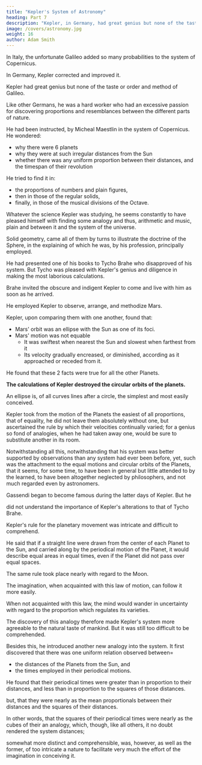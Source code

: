 ```yaml
---
title: "Kepler's System of Astronomy"
heading: Part 7
description: "Kepler, in Germany, had great genius but none of the taste or order and method of Galileo. Like other Germans, he had the most laborious industry together with an excessive passion for discovering proportions and resemblances between the different parts of nature"
image: /covers/astronomy.jpg
weight: 16
author: Adam Smith
---
```



In Italy, the unfortunate Galileo added so many probabilities to the system of Copernicus.

In Germany, Kepler corrected and improved it.

Kepler had great genius but none of the taste or order and method of Galileo.

Like other Germans, he was a hard worker who had an excessive passion for discovering proportions and resemblances between the different parts of nature.

He had been instructed, by Micheal Maestlin in the system of Copernicus. He wondered:
- why there were 6 planets
- why they were at such irregular distances from the Sun
- whether there was any uniform proportion between their distances, and the timespan of their revolution

He tried to find it in:
- the proportions of numbers and plain figures,
- then in those of the regular solids,
- finally, in those of the musical divisions of the Octave. 

Whatever the science Kepler was studying, he seems constantly to have pleased himself with finding some analogy and thus, arithmetic and music, plain and between it and the system of the universe. 

Solid geometry, came all of them by turns to illustrate the doctrine of the Sphere, in the explaining of which he was, by his profession, principally employed. 


He had presented one of his books to Tycho Brahe who disapproved of his system. But Tycho was pleased with Kepler's genius and diligence in making the most laborious calculations.

Brahe invited the obscure and indigent Kepler to come and live with him as soon as he arrived.

He employed Kepler to observe, arrange, and methodize Mars.
<!-- , in the  of which his disciples were at that time employed.  -->

Kepler, upon comparing them with one another, found that:
- Mars' orbit was an ellipse with the Sun as one of its foci. 
- Mars' motion was not equable
  - It was swiftest when nearest the Sun and slowest when farthest from it
  - Its velocity gradually encreased, or diminished, according as it approached or receded from it. 

He found that these 2 facts were true for all the other Planets.

<!--  -- their orbits were elliptical, and their motions were swiftest when nearest the Sun, and slowest when furthest from him. They showed the same things, too, of the
Sun, if supposed to revolve round the Earth; and consequently of the Earth, if supposed
76
to revolve round the Sun.
51
That the motions of all the heavenly bodies were perfectly circular, had been the
fundamental idea, upon which every astronomical hypothesis, except the irregular one
of the Stoics, had been built. --> 

<!-- A circle, as the degree of its curvature is every where the 

Since it was
same, is of all curve lines the simplest and the most easily conceived.
evident, therefore, that the heavenly bodies did not move in strait lines, the indolent
imagination found, that it could most easily attend to their motions if they were
supposed to revolve in perfect circles. It had, upon this account, determined that a
circular motion was the most perfect of all motions, and that none but the most perfect
motion could be worthy of such beautiful and divine objects; and it had upon this
account, so often, in vain, endeavoured to adjust to the appearances, so many different
78
systems, which all supposed them to revolve in this manner.
52
The equality of their motions was another fundamental idea, which, in the same
manner, and for the same reason, was supposed by all the founders of astronomical
systems. For an equal motion can be more easily attended to, than one that is
continually either accelerated or retarded. All inconstancy, therefore, was declared to be
unworthy those bodies which revolved in the celestial regions, and to be fit only for
inferior and sublunary things. --> 


**The calculations of Kepler destroyed the circular orbits of the planets.** 

<!-- and introduced into their real motions, such an inequality as no equalizing circle would
remedy. It was, however, to render their motions perfectly equable, without even the assistance of an equalizing circle, that Copernicus, as he himself assures us, had originally invented his system. Since the calculations of Kepler, therefore, overturned what Copernicus had principally in view in establishing his system, we cannot wonder
that they should at first seem rather to embarrass than improve it.

It is true, by these elliptical orbits and unequal motions, Kepler disengaged the system
from the embarrassment of those small Epicycles, which Copernicus, in order to connect
the seemingly accelerated and retarded movements of the Planets with their supposed
had been obliged to leave in it. For it is remarkable, that though
real equality,
Copernicus had delivered the orbits of the Planets from the enormous Epicycles of
Hipparchus, that though in this consisted the great superiority of his system above that
of the ancient astronomers, he was yet obliged, himself, to abandon, in some measure,
this advantage, and to make use of some small Epicycles, to join together those
seeming irregularities. His Epicycles indeed, like the irregularities for whose sake they
were introduced, were but small ones, and the imaginations of his first followers seem,
accordingly, either to have slurred them over altogether, or scarcely to have observed
them. Neither Galileo, nor Gassendi, the two most eloquent of his defenders, take any
notice of them. Nor does it seem to have been generally attended to, that there was any
such thing as Epicycles in the system of Copernicus, till Kepler, in order to vindicate his
own elliptical orbits, insisted, that even, according to Copernicus, the body of the Planet
was to be found but at two different places in the circumference of that circle which the
center of its Epicycle described.
 -->

An ellipse is, of all curves lines after a circle, the simplest and most easily conceived. 

Kepler took from the motion of the Planets the easiest of all proportions, that of equality, he did not leave them absolutely without one, but ascertained the rule by which their velocities continually varied; for a genius so fond of analogies, when he had taken away one, would be sure to substitute another in its room.

Notwithstanding all this, notwithstanding that his system was better supported by observations than any system had ever been before, yet, such was the attachment to the equal motions and circular orbits of the Planets, that it seems, for some time, to have been in general but little attended to by the learned, to have been altogether neglected by philosophers, and not much regarded even by astronomers.

Gassendi <!-- was not an astronomer but --> began to become famous during the latter days of Kepler. But he <!-- , and who
was himself no mean astronomer, seems indeed to have conceived a good deal of
esteem for his diligence and accuracy in accommodating the observations of Tycho
Brahe to the system of Copernicus. -->

did not understand the importance of Kepler's alterations to that of Tycho Brahe. 

<!-- which Kepler had made in that system, as is evident from his scarcely ever mentioning them in the whole course of his voluminous writings upon Astronomy. 

Descartes was the cotemporary and rival of Gassendi, seems to have paid no attention to them at all, but to have built his Theory of the Heavens without any regard to them. 

Even those astronomers, whom a serious attention had convinced of the justness of his corrections, were still so enamoured with the circular orbits and equal motions, that they endeavoured to compound his system
with those ancient, but natural prejudices. Thus, Ward

endeavoured to show that,

though the Planets moved in elliptical orbits, which had the Sun in one of their foci, and
though their velocities in the elliptical line were continually varying, yet, if a ray was
supposed to be extended from the center of any one of them to the other focus, and to
be carried along by the periodical motion of the Planet, it would make equal angles in
equal times, and consequently cut off equal portions of the circle of which that other
focus was the center. To one, therefore, placed in that focus, the motion of the Planet
would appear to be perfectly circular and perfectly equable, in the same manner as in
who censured this
the Equalizing Circles of Ptolemy and Hipparchus. Thus Bouillaud,
hypothesis of Ward, invented another of the same kind, infinitely more whimsical and
capricious. The Planets, according to that astronomer, always revolve in circles; for that
being the most perfect figure, it is impossible they should revolve in any other. No one
of them, however, continues to move in any one circle, but is perpetually passing from
one to another, through an infinite number of circles, in the course of each revolution;
for an ellipse, said he, is an oblique section of a cone, and in a cone, betwixt the two
85
of the ellipse there is an infinite number of circles, out of the infinitely small
vertices
portions of which the elliptical line is compounded. The Planet, therefore, which moves
in this line, is, in every point of it, moving in an infinitely small portion of a certain
circle. The motion of each Planet, too, according to him, was necessarily, for the same
reason, perfectly equable. An equable motion being the most perfect of all motions. It
was not, however, in the elliptical line, that it was equable, but in any one of the circles
that were parallel to the base of that cone, by whose section this elliptical line had been
formed=  for, if a ray was extended from the Planet to any one of those circles, and
carried along by its periodical motion, it would cut off equal portions of that circle in
equal times; another most fantastical equalizing circle, supported by no other
foundation besides the frivolous connection betwixt a cone and an ellipse, and
recommended by nothing but the natural passion for circular orbits and equable
86
serve to show
motions. It may be regarded as the last effort of this passion, and may
the force of that principle which could thus oblige this accurate observer, and great
improver of the Theory of the Heavens, to adopt so strange an hypothesis. Such was
the difficulty and hesitation with which the followers of Copernicus adopted the
corrections of Kepler.
for determining the gradual acceleration
 -->



Kepler's rule for the planetary movement was intricate and difficult to comprehend. 

He said that if a straight line were drawn from the center of each Planet to the Sun, and carried along by the periodical motion of the Planet, it would describe equal areas in equal times, even if the Planet did not pass over equal spaces. 

The same rule took place nearly with regard to the Moon. 

The imagination, when acquainted with this law of motion, can follow it more easily. 

When not acquainted with this law, the mind would wander in uncertainty with regard to the proportion which regulates its varieties. 

The discovery of this analogy therefore made Kepler's system more agreeable to the natural taste of mankind. But it was still too difficult to be comprehended. 

Besides this, he introduced another new analogy into the system. It first discovered that there was one uniform relation observed between= 
- the distances of the Planets from the Sun, and
- the times employed in their periodical motions. 

He found that their periodical times were greater than in proportion to their distances, and less than in proportion to the squares of those distances. 

but, that they were nearly as the mean proportionals between their distances and the squares of their distances. 

In other words, that the squares of their periodical times were nearly as the cubes of their an analogy, which, though, like all others, it no doubt rendered the system distances; 

somewhat more distinct and comprehensible, was, however, as well as the former, of too intricate a nature to facilitate very much the effort of the imagination in conceiving it.

